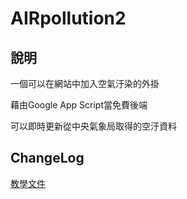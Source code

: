 # AIRpollution2
## 說明
一個可以在網站中加入空氣汙染的外掛

藉由Google App Script當免費後端

可以即時更新從中央氣象局取得的空汙資料

## ChangeLog


[教學文件](教學.md)
